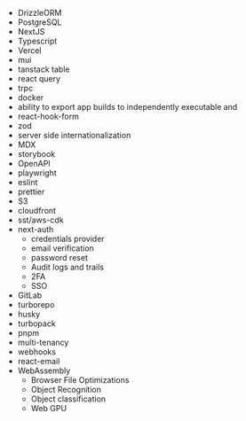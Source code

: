 - DrizzleORM
- PostgreSQL
- NextJS
- Typescript
- Vercel
- mui
- tanstack table
- react query
- trpc
- docker
- ability to export app builds to independently executable and 
- react-hook-form
- zod
- server side internationalization
- MDX
- storybook
- OpenAPI
- playwright
- eslint
- prettier
- S3
- cloudfront
- sst/aws-cdk
- next-auth
	- credentials provider
	- email verification
	- password reset
	- Audit logs and trails
	- 2FA
	- SSO
- GitLab
- turborepo
- husky
- turbopack
- pnpm
- multi-tenancy
- webhooks
- react-email
- WebAssembly
	- Browser File Optimizations
	- Object Recognition
	- Object classification
	- Web GPU